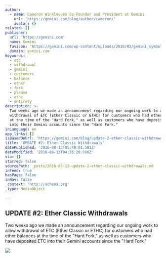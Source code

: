 ```yaml
---
author:
  - name: Cameron Winklevoss Co-Founder and President at Gemini
    url: 'https://gemini.com/blog/author/cameron/'
    avatar: {}
related: []
publisher:
  url: 'https://gemini.com'
  name: Gemini
  favicon: 'https://gemini.com/wp-content/uploads/2016/02/gemini_symbol_rgb.png'
  domain: gemini.com
keywords:
  - etc
  - withdrawal
  - gemini
  - customers
  - balance
  - ether
  - fork
  - please
  - ethc
  - entirety
description: >-
  Two weeks ago we made an announcement regarding our ongoing work to allow
  withdrawal of ETC (Ether Classic or ETHC) for customers who had ether balances
  at the time of the "Hard Fork," as well as customers who have deposited ETC
  into their Gemini accounts since the "Hard Fork."
inLanguage: en
app_links: []
isBasedOnUrl: 'https://gemini.com/blog/update-2-ether-classic-withdrawals/'
title: 'UPDATE #2: Ether Classic Withdrawals'
datePublished: '2016-08-13T05:49:01.581Z'
dateModified: '2016-08-13T04:35:20.986Z'
via: {}
starred: false
sourcePath: _posts/2016-08-13-update-2-ether-classic-withdrawals.md
inFeed: true
hasPage: false
inNav: false
_context: 'http://schema.org'
_type: MediaObject

---
```

<article style=""><h1>UPDATE #2: Ether Classic Withdrawals</h1><p>Two weeks ago we made an announcement regarding our ongoing work to allow withdrawal of ETC (Ether Classic or ETHC) for customers who had ether balances at the time of the "Hard Fork," as well as customers who have deposited ETC into their Gemini accounts since the "Hard Fork."</p><img src="https://gemini.com/wp-content/uploads/2016/07/earth-from-space-ethc-680x255.jpg" /></article>